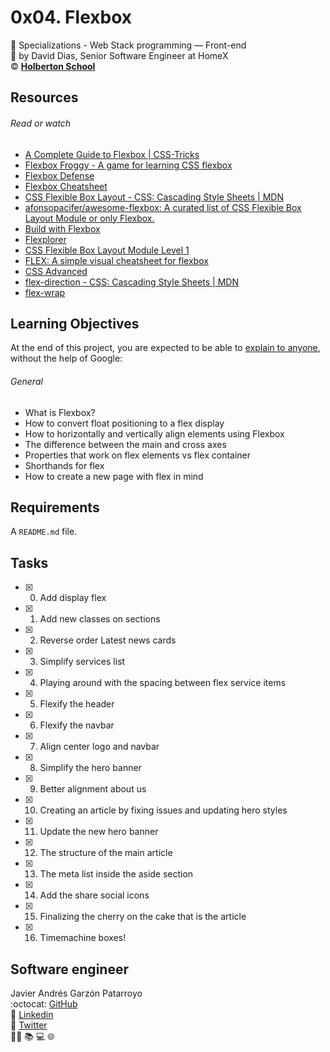 # 0x04. Flexbox
:open_file_folder: Specializations - Web Stack programming ― Front-end  
:bust_in_silhouette: by David Dias, Senior Software Engineer at HomeX  
:copyright: **[Holberton School](https://www.holbertonschool.com/)**

## Resources
###### Read or watch
* [A Complete Guide to Flexbox | CSS-Tricks](https://css-tricks.com/snippets/css/a-guide-to-flexbox/)
* [Flexbox Froggy - A game for learning CSS flexbox](http://flexboxfroggy.com/#es)
* [Flexbox Defense](http://www.flexboxdefense.com/)
* [Flexbox Cheatsheet](https://yoksel.github.io/flex-cheatsheet/)
* [CSS Flexible Box Layout - CSS: Cascading Style Sheets | MDN](https://developer.mozilla.org/en-US/docs/Web/CSS/CSS_Flexible_Box_Layout)
* [afonsopacifer/awesome-flexbox: A curated list of CSS Flexible Box Layout Module or only Flexbox.](https://github.com/afonsopacifer/awesome-flexbox)
* [Build with Flexbox](http://flexbox.buildwithreact.com/)
* [Flexplorer](https://bennettfeely.com/flexplorer/)
* [CSS Flexible Box Layout Module Level 1](https://www.w3.org/TR/css-flexbox-1/#flex)
* [FLEX: A simple visual cheatsheet for flexbox](http://flexbox.malven.co/)
* [CSS Advanced](https://intranet.hbtn.io/projects/583)
* [flex-direction - CSS: Cascading Style Sheets | MDN](https://developer.mozilla.org/en-US/docs/Web/CSS/flex-direction)
* [flex-wrap](https://developer.mozilla.org/en-US/docs/Web/CSS/flex-wrap)

## Learning Objectives
At the end of this project, you are expected to be able to [explain to anyone](https://fs.blog/2012/04/feynman-technique/), without the help of Google:
###### General
* What is Flexbox?
* How to convert float positioning to a flex display
* How to horizontally and vertically align elements using Flexbox
* The difference between the main and cross axes
* Properties that work on flex elements vs flex container
* Shorthands for flex
* How to create a new page with flex in mind

## Requirements
A ```README.md``` file.

## Tasks
* [x] 0. Add display flex
* [x] 1. Add new classes on sections
* [x] 2. Reverse order Latest news cards
* [x] 3. Simplify services list
* [x] 4. Playing around with the spacing between flex service items
* [x] 5. Flexify the header
* [x] 6. Flexify the navbar
* [x] 7. Align center logo and navbar
* [x] 8. Simplify the hero banner
* [x] 9. Better alignment about us
* [x] 10. Creating an article by fixing issues and updating hero styles
* [x] 11. Update the new hero banner
* [x] 12. The structure of the main article
* [x] 13. The meta list inside the aside section
* [x] 14. Add the share social icons
* [x] 15. Finalizing the cherry on the cake that is the article
* [x] 16. Timemachine boxes!

## Software engineer
Javier Andrés Garzón Patarroyo  
:octocat: [GitHub](https://github.com/javierandresgp/)  
:link: [Linkedin](https://www.linkedin.com/in/javierandresgp/)  
:link: [Twitter](https://twitter.com/javierandresgp0)  
:man_technologist: :books: :computer: :globe_with_meridians:
